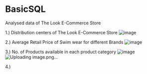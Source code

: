 # BasicSQL
Analysed data of The Look E-Commerce Store

1.) Distribution centers of The Look E-Commerce Store
![image](https://user-images.githubusercontent.com/100945160/156816039-10e5cc7f-ea89-42eb-b8cc-d40d823c648f.png)


2.) Average Retail Price of Swim wear for different Brands 
![image](https://user-images.githubusercontent.com/100945160/156815888-800021c8-bc0a-4f57-94ce-0b8b47178526.png)


3.) No. of Products available in each product category
![image](https://user-images.githubusercontent.com/100945160/156814682-7e28499d-fbcb-4232-9a15-cb5801379496.png)![Uploading image.png…]()


4.)
